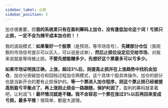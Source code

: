 ```yaml
---
sidebar_label: 止损
sidebar_position: 5
---
```



加仓很重要，但**我的系统里只有在盈利筹码上加仓，没有逢低加仓这个词！亏损只止损，一定不会为摊平成本加仓的！！**

我的波段模式：**如果看好一个股票**（是预测，等市场信号），**先建部分仓位**（我观察的市场信号提示可以买入，可以说是试单），**然后止损位设定后交给市场**，对我来说就是等待被止损。**不要先想能赚多少，先想好这个票最多可以亏多少。**

**如果市场证明我正确，上涨，超过3%后，则提高止损并在上涨趋势中找机会加仓**，加仓分突破加仓和回档过程加仓两模式，这个具体个股具体操作。加仓的部分也是当新开仓的要有止损保护的。**等一个票进入加仓程序，则这个票止损已经被提高到盈亏平衡点了**。**再上涨则止损会一路跟随，保护利润了**，盈利的筹码就拿着吧，让利润飞！**最坏情况就是不赚。我不会容忍一个票在涨过3%以后再回来变成亏损，最多平推**！很简单，都是大道理。